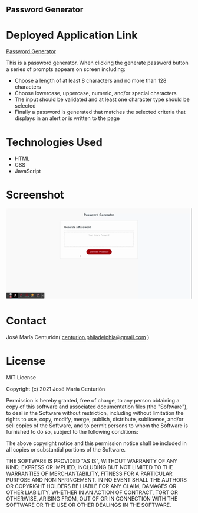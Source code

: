 ## Password Generator

# Deployed Application Link
[Password Generator](https://chemacenturion.github.io/Password-Generator/)

This is a password generator. When clicking the generate password button a series of prompts appears on screen including:

* Choose a length of at least 8 characters and no more than 128 characters
* Choose lowercase, uppercase, numeric, and/or special characters
* The input should be validated and at least one character type should be selected
* Finally a password is generated that matches the selected criteria that displays in an alert or is written to the page

# Technologies Used

* HTML
* CSS
* JavaScript

# Screenshot
![Password-Generator](https://github.com/chemacenturion/Password-Generator/blob/main/Assets/Password%20Generator.gif?raw=true)

# Contact

José María Centurión( centurion.philadelphia@gmail.com )

# License

MIT License

Copyright (c) 2021 José María Centurión

Permission is hereby granted, free of charge, to any person obtaining a copy of this software and associated documentation files (the "Software"), to deal in the Software without restriction, including without limitation the rights to use, copy, modify, merge, publish, distribute, sublicense, and/or sell copies of the Software, and to permit persons to whom the Software is furnished to do so, subject to the following conditions:

The above copyright notice and this permission notice shall be included in all copies or substantial portions of the Software.

THE SOFTWARE IS PROVIDED "AS IS", WITHOUT WARRANTY OF ANY KIND, EXPRESS OR IMPLIED, INCLUDING BUT NOT LIMITED TO THE WARRANTIES OF MERCHANTABILITY, FITNESS FOR A PARTICULAR PURPOSE AND NONINFRINGEMENT. IN NO EVENT SHALL THE AUTHORS OR COPYRIGHT HOLDERS BE LIABLE FOR ANY CLAIM, DAMAGES OR OTHER LIABILITY, WHETHER IN AN ACTION OF CONTRACT, TORT OR OTHERWISE, ARISING FROM, OUT OF OR IN CONNECTION WITH THE SOFTWARE OR THE USE OR OTHER DEALINGS IN THE SOFTWARE.
